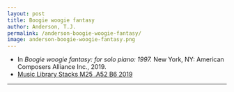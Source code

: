 ```yaml
---
layout: post
title: Boogie woogie fantasy
author: Anderson, T.J.
permalink: /anderson-boogie-woogie-fantasy/
image: anderson-boogie-woogie-fantasy.png
---
```


- In *Boogie woogie fantasy: for solo piano: 1997.* New York, NY: American Composers Alliance Inc., 2019.
- <a href="https://tufts-primo.hosted.exlibrisgroup.com/primo-explore/fulldisplay?docid=01TUN_ALMA21276728520003851&context=L&vid=01TUN&lang=en_US&search_scope=EVERYTHING&adaptor=Local%20Search%20Engine&tab=everything&query=any,contains,anderson%20boogie%20woogie%20fantasy&offset=0" target="_blank">Music Library Stacks M25 .A52 B6 2019</a>

---
